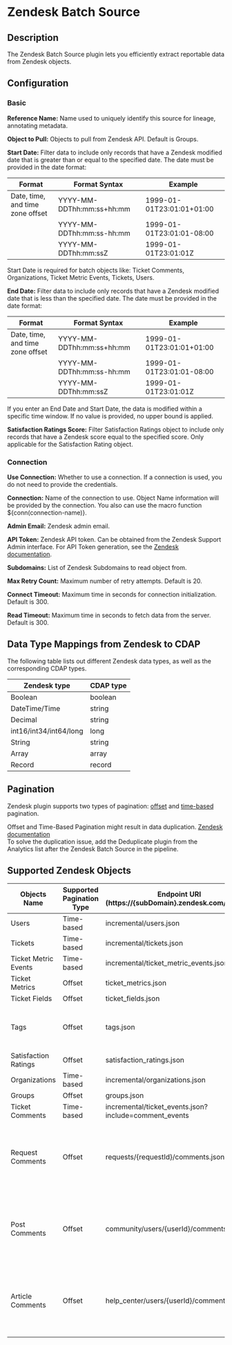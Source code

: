 # Zendesk Batch Source


Description
-----------
The Zendesk Batch Source plugin lets you efficiently extract reportable data from Zendesk objects. 

Configuration
-------------

### Basic

**Reference Name:** Name used to uniquely identify this source for lineage, annotating metadata.

**Object to Pull:** Objects to pull from Zendesk API. Default is Groups.

**Start Date:** Filter data to include only records that have a Zendesk modified date that is greater than
or equal to the specified date. The date must be provided in the date format:

|              Format              |       Format Syntax       |          Example          |
| -------------------------------- | ------------------------- | ------------------------- |
| Date, time, and time zone offset | YYYY-MM-DDThh:mm:ss+hh:mm | 1999-01-01T23:01:01+01:00 |
|                                  | YYYY-MM-DDThh:mm:ss-hh:mm | 1999-01-01T23:01:01-08:00 |
|                                  | YYYY-MM-DDThh:mm:ssZ      | 1999-01-01T23:01:01Z      |

Start Date is required for batch objects like: Ticket Comments, Organizations, Ticket Metric Events, Tickets, Users.

**End Date:** Filter data to include only records that have a Zendesk modified date that is less than
the specified date. The date must be provided in the date format:

|              Format              |       Format Syntax       |          Example          |
| -------------------------------- | ------------------------- | ------------------------- |
| Date, time, and time zone offset | YYYY-MM-DDThh:mm:ss+hh:mm | 1999-01-01T23:01:01+01:00 |
|                                  | YYYY-MM-DDThh:mm:ss-hh:mm | 1999-01-01T23:01:01-08:00 |
|                                  | YYYY-MM-DDThh:mm:ssZ      | 1999-01-01T23:01:01Z      |

If you enter an End Date and Start Date, the data is modified within a specific time window.
If no value is provided, no upper bound is applied.

**Satisfaction Ratings Score:** Filter Satisfaction Ratings object to include only records that have a Zendesk score
equal to the specified score. Only applicable for the Satisfaction Rating object.

### Connection

**Use Connection:** Whether to use a connection. If a connection is used, you do not need to provide the credentials.

**Connection:** Name of the connection to use. Object Name information will be provided by the connection.
You also can use the macro function ${conn(connection-name)}.

**Admin Email:** Zendesk admin email.

**API Token:** Zendesk API token. Can be obtained from the Zendesk Support Admin interface.
For API Token generation, see the [Zendesk documentation](https://support.zendesk.com/hc/en-us/articles/226022787-Generating-a-new-API-token-).

**Subdomains:** List of Zendesk Subdomains to read object from.

**Max Retry Count:** Maximum number of retry attempts. Default is 20.

**Connect Timeout:** Maximum time in seconds for connection initialization. Default is 300.

**Read Timeout:** Maximum time in seconds to fetch data from the server. Default is 300.

Data Type Mappings from Zendesk to CDAP
----------
The following table lists out different Zendesk data types, as well as the
corresponding CDAP types.

| Zendesk type           | CDAP type |
|------------------------|-----------|
| Boolean                | boolean   |
| DateTime/Time          | string    |
| Decimal                | string    |
| int16/int34/int64/long | long      |
| String                 | string    |
| Array                  | array     |
| Record                 | record    |


Pagination
----------
Zendesk plugin supports two types of pagination: [offset](https://developer.zendesk.com/documentation/developer-tools/pagination/paginating-through-lists-using-offset-pagination/) 
and [time-based](https://developer.zendesk.com/documentation/ticketing/managing-tickets/using-the-incremental-export-api/#time-based-incremental-exports)  pagination.

Offset and Time-Based Pagination might result in data duplication.
[Zendesk documentation](https://developer.zendesk.com/documentation/ticketing/managing-tickets/using-the-incremental-export-api/#excluding-duplicate-items)  
To solve the duplication issue, add the Deduplicate plugin from the Analytics list after the Zendesk Batch Source in the pipeline.

Supported Zendesk Objects
----------

| Objects Name          | Supported Pagination Type  | Endpoint URI (https://{subDomain}.zendesk.com/api/v2/) | Notes
|-----------------------|----------------------------|--------------------------------------------------------|------------------------------------------------------------------------------|
| Users                 | Time-based                 |incremental/users.json                                  |                    |
| Tickets               | Time-based                 |incremental/tickets.json                                |                      |
| Ticket Metric Events  | Time-based                 |incremental/ticket_metric_events.json                   |                                     |
| Ticket Metrics        | Offset                     |ticket_metrics.json                                     |                  |
| Ticket Fields         | Offset                     |ticket_fields.json                                      |                |
| Tags                  | Offset                     |tags.json                                               | Tags object lists the 500 most popular tags in the last 60 days.        |
| Satisfaction Ratings  | Offset                     |satisfaction_ratings.json                               |                         |
| Organizations         | Time-based                 |incremental/organizations.json                          |                              |
| Groups                | Offset                     |groups.json                                             |           |    
| Ticket Comments       | Time-based                 |incremental/ticket_events.json?include=comment_events   |                                                     |
| Request Comments      | Offset                     |requests/{requestId}/comments.json                      | Retrieve all requests and iterate over request IDs to obtain corresponding request comments.                            |
| Post Comments         | Offset                     |community/users/{userId}/comments.json                  | Retrieve all users and iterate over user IDs to obtain the corresponding post comments.                                    |
| Article Comments      | Offset                     |help_center/users/{userId}/comments.json                | Retrieve all users and iterate over user IDs to obtain the corresponding article comments.


